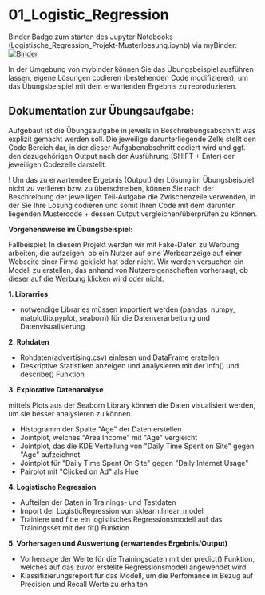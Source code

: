# 01_Logistic_Regression

 Binder Badge zum starten des Jupyter Notebooks (Logistische_Regression_Projekt-Musterloesung.ipynb) via myBinder:  [![Binder](https://mybinder.org/badge_logo.svg)](https://mybinder.org/v2/gh/tristii/01_Logistic_Regression/main?labpath=Logistische_Regression_Projekt-Musterloesung.ipynb)

In der Umgebung von mybinder können Sie das Übungsbeispiel ausführen lassen, eigene Lösungen codieren (bestehenden Code modifizieren), um das Übungsbeispiel mit dem erwartenden Ergebnis zu reproduzieren.

## Dokumentation zur Übungsaufgabe: 
Aufgebaut ist die Übungsaufgabe in jeweils in Beschreibungsabschnitt was explizit gemacht werden soll. Die jeweilige darunterliegende Zelle stellt den Code Bereich dar, in der dieser Aufgabenabschnitt codiert wird und ggf. den dazugehörigen Output nach der Ausführung (SHIFT + Enter) der jeweiligen Codezelle darstellt.

! Um das zu erwartendee Ergebnis (Output) der Lösung im Übungsbeispiel nicht zu verlieren bzw. zu überschreiben, können Sie nach der Beschreibung der jeweiligen Teil-Aufgabe die Zwischenzeile verwenden, in der Sie Ihre Lösung codieren und somit Ihren Code mit dem darunter liegenden Mustercode + dessen Output vergleichen/überprüfen zu können. 

**Vorgehensweise im Übungsbeispiel:**

Fallbeispiel: In diesem Projekt werden wir mit Fake-Daten zu Werbung arbeiten, die aufzeigen, ob ein Nutzer auf eine Werbeanzeige auf einer Webseite einer Firma geklickt hat oder nicht. Wir werden versuchen ein Modell zu erstellen, das anhand von Nutzereigenschaften vorhersagt, ob dieser auf die Werbung klicken wird oder nicht.

**1. Librarries**
* notwendige Libraries müssen importiert werden (pandas, numpy, matplotlib.pyplot, seaborn) für die Datenverarbeitung und Datenvisualisierung

**2. Rohdaten**
* Rohdaten(advertising.csv) einlesen und DataFrame erstellen
* Deskriptive Statistiken anzeigen und analysieren mit der info() und describe() Funktion

**3. Explorative Datenanalyse**

mittels Plots aus der Seaborn Library können die Daten visualisiert werden, um sie besser analysieren zu können. 
* Histogramm der Spalte "Age" der Daten erstellen
* Jointplot, welches "Area Income" mit "Age" vergleicht
* Jointplot, das die KDE Verteilung von "Daily Time Spent on Site" gegen "Age" aufzeichnet
* Jointplot für "Daily Time Spent On Site" gegen "Daily Internet Usage"
* Pairplot mit "Clicked on Ad" als Hue

**4. Logistische Regression**
* Aufteilen der Daten in Trainings- und Testdaten
* Import der LogisticRegression von sklearn.linear_model 
* Trainiere und fitte ein logistisches Regressionsmodell auf das Trainingsset mit der fit() Funktion

**5. Vorhersagen und Auswertung (erwartendes Ergebnis/Output)**
* Vorhersage der Werte für die Trainingsdaten mit der predict() Funktion, welches auf das zuvor erstellte Regressionsmodell angewendet wird
* Klassifizierungsreport für das Modell, um die Perfomance in Bezug auf Precision und Recall Werte zu erhalten 
